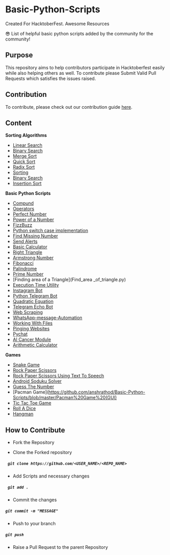 # Basic-Python-Scripts

Created For HacktoberFest.
Awesome Resources

😎 List of helpful basic python scripts added by the community for the community!

## Purpose

This repository aims to help contributors participate in Hacktoberfest easily while also helping others as well.
To contribute please Submit Valid Pull Requests which satisfies the issues raised.

## Contribution

To contribute, please check out our contribution guide [here](CONTRIBUTING.md).

## Content

**Sorting Algorithms**
  - [Linear Search](LinearSearch.py)
  - [Binary Search](binarySearch.py)
  - [Merge Sort](MergeSort.py)
  - [Quick Sort](quickSort.py)
  - [Radix Sort](RadixSort.py)
  - [Sorting](sorting.py)
  - [Binary Search](binarySearch.py)
  - [Insertion Sort](InsertionSort.py)

**Basic Python Scripts**
  - [Compund](basic%20python%20scripts/compund.py)
  - [Operators](basic%20python%20scripts/operators.py)
  - [Perfect Number](basic%20python%20scripts/perfectno.py)
  - [Power of a Number](basic%20python%20scripts/ppower.py)
  - [FizzBuzz](basic%20python%20scripts/fizzbuzz.py)
  - [Python switch case implementation](basic%20python%20scripts/switch_case.py)
  - [Find Missing Number](basic%20python%20scripts/find_missing_number.py)
  - [Send Alerts](https://github.com/anshrathod/Basic-Python-Scripts/tree/master/Send%20Alerts)
  - [Basic Calculator](simple_calculator.py)
  - [Right Triangle](RightTriangle.py)
  - [Armstrong Number](Maitreyi88_armstrongno.py)
  - [Fibonacci](Maitreyi88_fibonacci.py)
  - [Palindrome](Maitreyi88_palindrome.py)
  - [Prime Number](Maitreyi88_primeno.py)
  - [Finding area of a Triangle](Find_area _of_triangle.py)
  - [Execution Time Utility](https://github.com/anshrathod/Basic-Python-Scripts/tree/master/Execution-time-utility)
  - [Instagram Bot](https://github.com/anshrathod/Basic-Python-Scripts/tree/master/InstaGramBot)
  - [Python Telegram Bot](https://github.com/anshrathod/Basic-Python-Scripts/tree/master/Python-Telegram-bot)
  - [Quadratic Equation](https://github.com/anshrathod/Basic-Python-Scripts/tree/master/Quadratic%20equation)
  - [Telegram Echo Bot](https://github.com/anshrathod/Basic-Python-Scripts/tree/master/TelegramEchoBot)
  - [Web Scraping](https://github.com/anshrathod/Basic-Python-Scripts/tree/master/Web-Scraping)
  - [WhatsApp-message-Automation](https://github.com/anshrathod/Basic-Python-Scripts/tree/master/WhatsApp-message-automation)
  - [Working With Files](https://github.com/anshrathod/Basic-Python-Scripts/tree/master/WorkingWithFiles)
  - [Pinging Websites](https://github.com/anshrathod/Basic-Python-Scripts/tree/master/pinging-websites)
  - [Pychat](https://github.com/anshrathod/Basic-Python-Scripts/tree/master/pychat)
  - [AI Cancer Module](https://github.com/anshrathod/Basic-Python-Scripts/blob/master/A.I_cancer_module.py)
  - [Arithmetic Calculator](https://github.com/anshrathod/Basic-Python-Scripts/blob/master/Arithmetic_calculator.py)
 
**Games**
  - [Snake Game](https://github.com/anshrathod/Basic-Python-Scripts/tree/master/SnakeGame)
  - [Rock Paper Scissors](https://github.com/anshrathod/Basic-Python-Scripts/tree/master/RockPaperScissors)
  - [Rock Paper Scissors Using Text To Speech](https://github.com/anshrathod/Basic-Python-Scripts/tree/master/RockPaperScissorUsingTextToSpeech)
  - [Android Soduku Solver](https://github.com/anshrathod/Basic-Python-Scripts/tree/master/Android%20sudoku%20solver)
  - [Guess The Number](Guess_the_number.py)
  - [Pacman Game](https://github.com/anshrathod/Basic-Python-Scripts/blob/master/Pacman%20Game%20(GUI)
  - [Tic Tac Toe Game](https://github.com/anshrathod/Basic-Python-Scripts/tree/master/TicTacToeGame)
  - [Roll A Dice](https://github.com/anshrathod/Basic-Python-Scripts/blob/master/Roll%20a%20Dice.py)
  - [Hangman](https://github.com/anshrathod/Basic-Python-Scripts/blob/master/hangman.py)
  
## How to Contribute

- Fork the Repository

- Clone the Forked repository

##### ` git clone https://github.com/<USER_NAME>/<REPO_NAME>`

- Add Scripts and necessary changes

##### ` git add .`

- Commit the changes

##### `git commit -m "MESSAGE"`

- Push to your branch

##### `git push`

- Raise a Pull Request to the parent Repository
